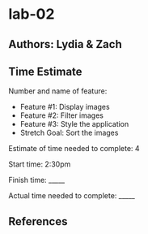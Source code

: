# lab-02

## Authors: Lydia & Zach

## Time Estimate
Number and name of feature:
  * Feature #1: Display images
  * Feature #2: Filter images
  * Feature #3: Style the application
  * Stretch Goal: Sort the images

Estimate of time needed to complete: 4

Start time: 2:30pm

Finish time: _____

Actual time needed to complete: _____

## References